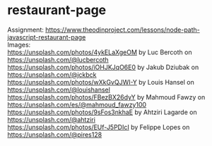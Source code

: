 # restaurant-page
Assignment: https://www.theodinproject.com/lessons/node-path-javascript-restaurant-page <br>
Images: <br>
https://unsplash.com/photos/4ykELaXgeOM by Luc Bercoth on https://unsplash.com/@lucbercoth <br>
https://unsplash.com/photos/iOHJKJqO6E0 by Jakub Dziubak on https://unsplash.com/@jckbck <br>
https://unsplash.com/photos/wXkGvQJWI-Y by Louis Hansel on https://unsplash.com/@louishansel <br>
https://unsplash.com/photos/FBezBX26dyY by Mahmoud Fawzy on https://unsplash.com/es/@mahmoud_fawzy100 <br>
https://unsplash.com/photos/9sFos3nkhaE by Ahtziri Lagarde on https://unsplash.com/@ahtziri <br>
https://unsplash.com/photos/EUf-J5PDIcI by Felippe Lopes on https://unsplash.com/@pires128

